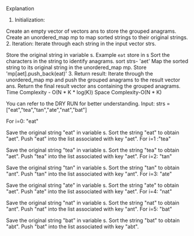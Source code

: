 Explanation
1. Initialization:

 Create an empty vector of vectors ans to store the grouped anagrams.
 Create an unordered_map mp to map sorted strings to their original strings.
2. Iteration: Iterate through each string in the input vector strs.

   Store the original string in variable s.  Example `eat` store in s
   Sort the characters in the string to identify anagrams.  sort strs-  'aet'
   Map the sorted string to its original string in the unordered_map mp. Store 'mp[aet].push_back(eat)'
3. Return result:
Iterate through the unordered_map mp and push the grouped anagrams to the result vector ans.
Return the final result vector ans containing the grouped anagrams.
Time Complexity - O(N * K * log(K))
Space Complexity-O(N * K)

You can refer to the DRY RUN for better understanding.
Input: strs = ["eat","tea","tan","ate","nat","bat"]

For i=0: "eat"

Save the original string "eat" in variable s.
Sort the string "eat" to obtain "aet".
Push "eat" into the list associated with key "aet".
For i=1 :"tea"

Save the original string "tea" in variable s.
Sort the string "tea" to obtain "aet".
Push "tea" into the list associated with key "aet".
For i=2: "tan"

Save the original string "tan" in variable s.
Sort the string "tan" to obtain "ant".
Push "tan" into the list associated with key "ant".
For i=3: "ate"

Save the original string "ate" in variable s.
Sort the string "ate" to obtain "aet".
Push "ate" into the list associated with key "aet".
For i=4: "nat"

Save the original string "nat" in variable s.
Sort the string "nat" to obtain "ant".
Push "nat" into the list associated with key "ant".
For i=5: "bat"

Save the original string "bat" in variable s.
Sort the string "bat" to obtain "abt".
Push "bat" into the list associated with key "abt".
